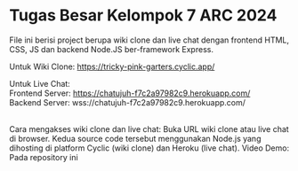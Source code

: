 # Tugas Besar Kelompok 7 ARC 2024
File ini berisi project berupa wiki clone dan live chat dengan frontend HTML, CSS, JS dan backend Node.JS ber-framework Express. <br />

Untuk Wiki Clone: https://tricky-pink-garters.cyclic.app/<br />

Untuk Live Chat:<br />
Frontend Server: https://chatujuh-f7c2a97982c9.herokuapp.com/<br />
Backend Server: wss://chatujuh-f7c2a97982c9.herokuapp.com/<br />
<br />

Cara mengakses wiki clone dan live chat:
Buka URL wiki clone atau live chat di browser. Kedua source code tersebut menggunakan Node.js yang dihosting di platform Cyclic (wiki clone) dan Heroku (live chat).
Video Demo: Pada repository ini

